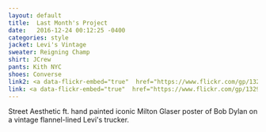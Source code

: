 ```yaml
---
layout: default
title:  Last Month's Project
date:   2016-12-24 00:12:25 -0400
categories: style
jacket: Levi's Vintage
sweater: Reigning Champ
shirt: JCrew
pants: Kith NYC
shoes: Converse
link2: <a data-flickr-embed="true"  href="https://www.flickr.com/gp/132974595@N06/25227X" title="DSC_3200"><img src="https://c6.staticflickr.com/1/353/31849944365_287c76a216_c.jpg" width="800" height="530" alt="DSC_3200"></a><script async src="//embedr.flickr.com/assets/client-code.js" charset="utf-8"></script>
link: <a data-flickr-embed="true"  href="https://www.flickr.com/gp/132974595@N06/68598E" title="DSC_3171"><img src="https://c5.staticflickr.com/1/710/31477238060_a8ff86d418_c.jpg" width="800" height="530" alt="DSC_3171"></a><script async src="//embedr.flickr.com/assets/client-code.js" charset="utf-8"></script>
---
```

Street Aesthetic ft. hand painted iconic Milton Glaser poster of Bob Dylan on a vintage flannel-lined Levi's trucker.
